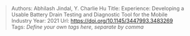 > Authors: Abhilash Jindal, Y. Charlie Hu
> Title: Experience: Developing a Usable Battery Drain Testing and Diagnostic Tool for the Mobile Industry
> Year: 2021
> Url: https://doi.org/10.1145/3447993.3483269
> Tags: *Define your own tags here, separate by comma*